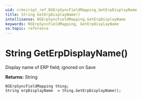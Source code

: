 ```yaml
---
uid: crmscript_ref_NSErpSyncFieldMapping_GetErpDisplayName
title: String GetErpDisplayName()
intellisense: NSErpSyncFieldMapping.GetErpDisplayName
keywords: NSErpSyncFieldMapping, GetErpDisplayName
so.topic: reference
---
```


# String GetErpDisplayName()

Display name of ERP field; ignored on Save

**Returns:** String

```crmscript
NSErpSyncFieldMapping thing;
String erpDisplayName  = thing.GetErpDisplayName();
```

